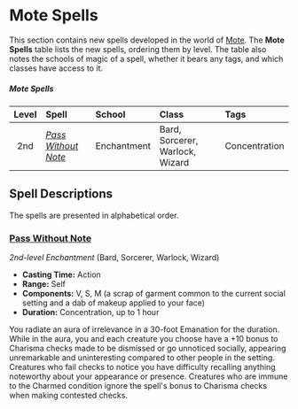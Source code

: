 # Mote Spells

This section contains new spells developed in the world of [Mote](../ch-1-welcome-to-mote/cosmology/mote.md). The **Mote Spells** table lists the new spells, ordering them by level. The table also notes the schools of magic of a spell, whether it bears any tags, and which classes have access to it.

##### Mote Spells
| Level | Spell | School | Class | Tags |
|:-:|:-|:-|:-|:-|
| 2nd | _[Pass Without Note](#pass-without-note)_ | Enchantment | Bard, Sorcerer, Warlock, Wizard | Concentration |

## Spell Descriptions

The spells are presented in alphabetical order.

### [Pass Without Note](https://github.com/mpanighetti/dnd5e-spells/blob/main/2nd-level/pass-without-note.md)

_2nd-level Enchantment_ (Bard, Sorcerer, Warlock, Wizard)

- **Casting Time:** Action
- **Range:** Self
- **Components:** V, S, M (a scrap of garment common to the current social setting and a dab of makeup applied to your face)
- **Duration:** Concentration, up to 1 hour

You radiate an aura of irrelevance in a 30-foot Emanation for the duration. While in the aura, you and each creature you choose have a +10 bonus to Charisma checks made to be dismissed or go unnoticed socially, appearing unremarkable and uninteresting compared to other people in the setting. Creatures who fail checks to notice you have difficulty recalling anything noteworthy about your appearance or presence. Creatures who are immune to the Charmed condition ignore the spell's bonus to Charisma checks when making contested checks.
